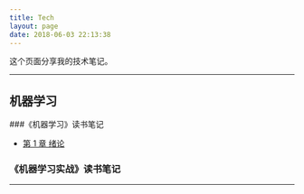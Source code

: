 ```yaml
---
title: Tech
layout: page
date: 2018-06-03 22:13:38
---
```


这个页面分享我的技术笔记。

-------
## 机器学习

###《机器学习》读书笔记
- [第 1 章 绪论](https://xiang578.com/2018/06/06/machine-learning-ch-01/)

### 《机器学习实战》读书笔记


-------


​

